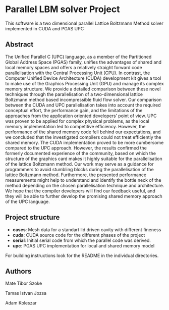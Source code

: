 # Parallel LBM solver Project

This software is a two dimensional parallel Lattice Boltzmann Method solver implemented in CUDA and PGAS UPC

## Abstract

The Unified Parallel C (UPC) language, as a member of the Partitioned Global Address Space (PGAS) family, unifies the advantages of shared and local memory spaces and offers a relatively straight forward code parallelisation with the Central Processing Unit (CPU). In contrast, the Computer Unified Device Architecture (CUDA) development kit gives a tool to make use of the Graphics Processing Unit (GPU) and manage its complex memory structure. We provide a detailed comparison between these novel techniques through the parallelisation of a two-dimensional lattice Boltzmann method based incompressible fluid flow solver. Our comparison between the CUDA and UPC parallelisation takes into account the required conceptual effort, the performance gain, and the limitations of the approaches from the application oriented developers’ point of view. UPC was proven to be applied for complex physical problems, as the local memory implementation led to competitive efficiency. However, the performance of the shared memory code fell behind our expectations, and we concluded that the investigated compilers could not treat efficiently the shared memory. The CUDA implementation proved to be more cumbersome compared to the UPC approach. However, the results confirmed the formerly documented experience of the community, based on which the structure of the graphics card makes it highly suitable for the parallelisation of the lattice Boltzmann method. Our work may serve as a guidance for programmers to avoid stumbling blocks during the parallelisation of the lattice Boltzmann method. Furthermore, the presented performance measurements might help to understand and identify the bottle neck of the method depending on the chosen parallelisation technique and architecture. We hope that the compiler developers will find our feedback useful, and they will be able to further develop the promising shared memory approach of the UPC language.

## Project structure
- **cases**: Mesh data for a standart lid driven cavity with different fineness
- **cuda**: CUDA source code for the different phases of the project
- **serial**: Initial serial code from which the parallel code was derived.
- **upc**: PGAS UPC implementation for local and shared memory model

For building instructions look for the README in the individual directories.

## Authors
Mate Tibor Szoke

Tamas Istvan Jozsa

Adam Koleszar
